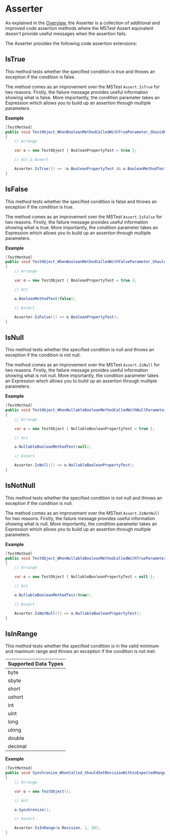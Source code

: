 # Asserter

As explained in the [Overview](Overview.md), the Asserter is a collection of additional and improved code assertion methods where the MSTest Assert equivalent doesn't provide useful messages when the assertion fails.

The Asserter provides the following code assertion extensions:

## IsTrue

This method tests whether the specified condition is true and throws an exception if the condition is false. 

The method comes as an improvement over the MSTest `Assert.IsTrue` for two reasons. Firstly, the failure message provides useful information showing what is false. More importantly, the condition parameter takes an Expression which allows you to build up an assertion through multiple parameters.

**Example**

```csharp
[TestMethod]
public void TestObject_WhenBooleanMethodCalledWithTrueParameter_ShouldReturnTrueAndSetBooleanPropertyTestToFalse()
{
    // Arrange

    var o = new TestObject { BooleanPropertyTest = true };

    // Act & Assert

    Asserter.IsTrue(() => !o.BooleanPropertyTest && o.BooleanMethodTest(true));
}
```

## IsFalse

This method tests whether the specified condition is false and throws an exception if the condition is true.

The method comes as an improvement over the MSTest `Assert.IsFalse` for two reasons. Firstly, the failure message provides useful information showing what is true. More importantly, the condition parameter takes an Expression which allows you to build up an assertion through multiple parameters.

**Example**

```csharp
[TestMethod]
public void TestObject_WhenBooleanMethodCalledWithFalseParameter_ShouldSetBooleanPropertyTestToFalse()
{
    // Arrange

    var o = new TestObject { BooleanPropertyTest = true };

    // Act

    o.BooleanMethodTest(false);

    // Assert

    Asserter.IsFalse(() => o.BooleanPropertyTest);
}
```

## IsNull

This method tests whether the specified condition is null and throws an exception if the condition is not null.

The method comes as an improvement over the MSTest `Assert.IsNull` for two reasons. Firstly, the failure message provides useful information showing what is not null. More importantly, the condition parameter takes an Expression which allows you to build up an assertion through multiple parameters.

**Example**

```csharp
[TestMethod]
public void TestObject_WhenNullableBooleanMethodCalledWithNullParameter_ShouldSetNullableBooleanPropertyTestToNull()
{
    // Arrange

    var o = new TestObject { NullableBooleanPropertyTest = true };

    // Act

    o.NullableBooleanMethodTest(null);

    // Assert

    Asserter.IsNull(() => o.NullableBooleanPropertyTest);
}
```

## IsNotNull

This method tests whether the specified condition is not null and throws an exception if the condition is null.

The method comes as an improvement over the MSTest `Assert.IsNotNull` for two reasons. Firstly, the failure message provides useful information showing what is null. More importantly, the condition parameter takes an Expression which allows you to build up an assertion through multiple parameters.

**Example**

```csharp
[TestMethod]
public void TestObject_WhenNullableBooleanMethodCalledWithTrueParameter_ShouldSetNullableBooleanPropertyTestToTrue()
{
    // Arrange

    var o = new TestObject { NullableBooleanPropertyTest = null };

    // Act

    o.NullableBooleanMethodTest(true);

    // Assert

    Asserter.IsNotNull(() => o.NullableBooleanPropertyTest);
}
```

## IsInRange

This method tests whether the specified condition is in the valid minimum and maximum range and throws an exception if the condition is not met.

| Supported Data Types |
| --- |
| byte |
| sbyte |
| short |
| ushort |
| int |
| uint |
| long |
| ulong |
| double |
| decimal |

**Example**

```csharp
[TestMethod]
public void Synchronize_WhenCalled_ShouldSetRevisionWithinExpectedRange1To50()
{
    // Arrange

    var o = new TestObject();

    // Act

    o.Synchronize();

    // Assert

    Asserter.IsInRange(o.Revision, 1, 50);
}
```